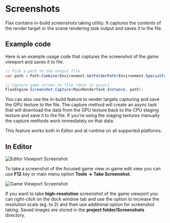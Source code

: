 # Screenshots

Flax contains in-build screenshots taking utility. It captures the contents of the render target or the scene rendering task output and saves it to the file.

## Example code

Here is an example usage code that captures the screenshot of the game viewport and saves it to file.

```cs
// Pick a path to the output file
var path = Path.Combine(Environment.GetFolderPath(Environment.SpecialFolder.Desktop), "screenshot.png");

// Capture game screen to file (done in async)
FlaxEngine.Screenshot.Capture(MainRenderTask.Instance, path);
```

You can also use the in-build feature to render targets capturing and save the GPU texture to the file. The capture method will create an async task that will download the data from the GPU texture back to the CPU staging texture and save it to the file. If you're using the staging textures manually the capture methods work immediately on that data.

This feature works both in Editor and at runtime on all supported platforms.

## In Editor

![Editor Viewport Screenshot](media/viewport-screenshot-2.png)

To take a screenshot of the focused game view or game edit view you can use **F12** key or main menu option **Tools -> Take Screenshot**.

![Game Viewport Screenshot](media/viewport-screenshot-1.png)

If you want to take **high-resolution** screenshot of the game viewport you can *right-click* on the dock window tab and use the option to increase the resolution scale (eg. to 2) and then use additional option for screenshot taking. Saved images are stored in the **project folder/Screenshots** directory.
